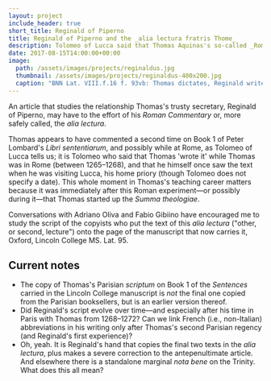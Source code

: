 ```yaml
---
layout: project
include_header: true
short_title: Reginald of Piperno
title: Reginald of Piperno and the _alia lectura fratris Thome_
description: Tolomeo of Lucca said that Thomas Aquinas's so-called _Roman Commentary_ on Book 1 of Lombard's _Sentences_ was delivered while he was in Rome (1265–68)? Could it be from earlier? And could it be closer to Thomas than we have thought? _Much_ closer?
date: 2017-08-15T14:00:00+00:00
image:
  path: /assets/images/projects/reginaldus.jpg
  thumbnail: /assets/images/projects/reginaldus-400x200.jpg
  caption: "BNN Lat. VIII.f.16 f. 93vb: Thomas dictates, Reginald writes"
---
```

An article that studies the relationship Thomas's trusty secretary, Reginald of Piperno, may have to the effort of his _Roman Commentary_ or, more safely called, the _alia lectura_.

Thomas appears to have commented a second time on Book 1 of Peter Lombard's _Libri sententiarum_, and possibly while at Rome, as Tolomeo of Lucca tells us; it is Tolomeo who said that Thomas 'wrote it' while Thomas was in Rome (between 1265–1268), and that he himself once saw the text when he was visiting Lucca, his home priory (though Tolomeo does not specify a date). This whole moment in Thomas's teaching career matters because it was immediately after this Roman experiment—or possibly during it—that Thomas started up the _Summa theologiae_.

Conversations with Adriano Oliva and Fabio Gibiino have encouraged me to study the script of the copyists who put the text of this _alia lectura_ ("other, or second, lecture") onto the page of the manuscript that now carries it, Oxford, Lincoln College MS. Lat. 95.

## Current notes

* The copy of Thomas's Parisian _scriptum_ on Book 1 of the _Sentences_ carried in the Lincoln College manuscript is _not_ the final one copied from the Parisian booksellers, but is an earlier version thereof.
* Did Reginald's script evolve over time—and especially after his time in Paris with Thomas from 1268–1272? Can we link French (i.e., non-Italian) abbreviations in his writing only after Thomas's second Parisian regency (and Reginald's first experience)?
* Oh, yeah. It is Reginald's hand that copies the final two texts in the _alia lectura_, plus makes a severe correction to the antepenultimate article. And elsewhere there is a standalone marginal _nota bene_ on the Trinity. What does this all mean?
